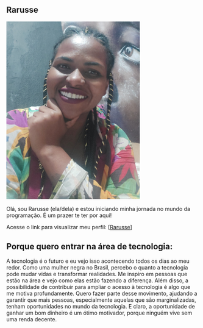 ## Rarusse

<img src="https://github.com/Rarusse/Rarusse/blob/main/Rarusse2.jpg" width="350px">

Olá, sou Rarusse (ela/dela) e estou iniciando minha jornada no mundo da programação. 
É um prazer te ter por aqui!

Acesse o link para visualizar meu perfil: [[Rarusse](https://github.com/Rarusse)]

## Porque quero entrar na área de tecnologia:
A tecnologia é o futuro e eu vejo isso acontecendo todos os dias ao meu redor. Como uma mulher negra no Brasil, percebo o quanto a tecnologia pode mudar vidas e transformar realidades. Me inspiro em pessoas que estão na área e vejo como elas estão fazendo a diferença. Além disso, a possibilidade de contribuir para ampliar o acesso à tecnologia é algo que me motiva profundamente. Quero fazer parte desse movimento, ajudando a garantir que mais pessoas, especialmente aquelas que são marginalizadas, tenham oportunidades no mundo da tecnologia. E claro, a oportunidade de ganhar um bom dinheiro é um ótimo motivador, porque ninguém vive sem uma renda decente.